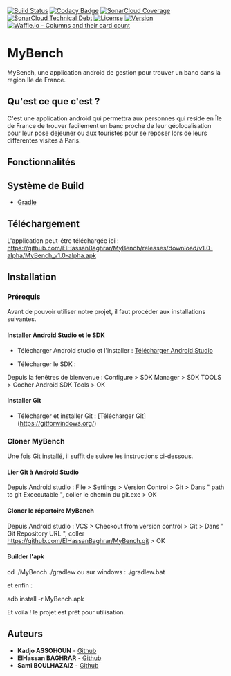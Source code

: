
[![Build Status](https://img.shields.io/travis/ElHassanBaghrar/MyBench/master.svg?style=flat-square)](https://travis-ci.org/ElHassanBaghrar/MyBench)
[![Codacy Badge](https://api.codacy.com/project/badge/Grade/185f393e20ed45d891307dbca782f2a9)](https://app.codacy.com/app/ElHassanBaghrar/MyBench?utm_source=github.com&utm_medium=referral)
[![SonarCloud Coverage](https://sonarcloud.io/api/project_badges/measure?project=ElHassanBaghrar_MyBench&metric=coverage)](https://sonarcloud.io/dashboard?id=ElHassanBaghrar_MyBench)
[![SonarCloud Technical Debt](https://sonarcloud.io/api/project_badges/measure?project=ElHassanBaghrar_MyBench&metric=sqale_index)](https://sonarcloud.io/dashboard?id=ElHassanBaghrar_MyBench)
[![License](https://img.shields.io/github/license/ElHassanBaghrar/MyBench.svg?style=flat-square)](LICENSE)
[![Version](https://img.shields.io/github/tag/ElHassanBaghrar/MyBench.svg?label=version&style=flat-square)](build.gradle)
[![Waffle.io - Columns and their card count](https://badge.waffle.io/ElHassanBaghrar/MyBench.svg?columns=all)](https://waffle.io/ElHassanBaghrar/MyBench)

# MyBench

MyBench, une application android de gestion pour trouver un banc dans la region Ile de France.

## Qu'est ce que c'est ?

C'est une application android qui permettra aux personnes qui reside en Île de France de trouver facilement un banc proche de leur géolocalisation pour leur pose dejeuner ou aux touristes pour se reposer lors de leurs differentes visites à Paris.

## Fonctionnalités 


## Système de Build
* [Gradle](https://gradle.org/)

## Téléchargement

L'application peut-être téléchargée ici :  https://github.com/ElHassanBaghrar/MyBench/releases/download/v1.0-alpha/MyBench_v1.0-alpha.apk

## Installation

### Prérequis

Avant de pouvoir utiliser notre projet, il faut procéder aux installations suivantes.

#### Installer Android Studio et le SDK

- Télécharger Android studio et l'installer : [Télécharger Android Studio](https://developer.android.com/studio/index.html)

- Télécharger le SDK : 

Depuis la fenêtres de bienvenue : 
  Configure > SDK Manager > SDK TOOLS > Cocher Android SDK Tools > OK
  
#### Installer Git

- Télécharger et installer Git : [Télécharger Git] (https://gitforwindows.org/)

### Cloner MyBench

Une fois Git installé, il suffit de suivre les instructions ci-dessous.

#### Lier Git à Android Studio 

Depuis Android studio : 
  File > Settings > Version Control > Git > Dans " path to git Excecutable ", coller le chemin du git.exe > OK
  
#### Cloner le répertoire MyBench

Depuis Android studio : 
  VCS > Checkout from version control > Git > Dans " Git Repository URL ", coller https://github.com/ElHassanBaghrar/MyBench.git > OK


#### Builder l'apk
cd ./MyBench
./gradlew
ou sur windows :
./gradlew.bat

et enfin :

adb install -r MyBench.apk


 Et voila ! le projet est prêt pour utilisation.

## Auteurs
* **Kadjo ASSOHOUN** - [Github](https://github.com/Kadjoassohoun)
* **ElHassan BAGHRAR** - [Github](https://github.com/ElHassanBaghrar)
* **Sami BOULHAZAIZ** - [Github](https://github.com/Henley74)

  

